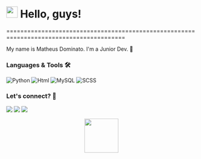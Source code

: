 <h1><img src="https://i.pinimg.com/originals/f1/0d/cc/f10dccfc82f6f3aa7388b2177729bee7.gif" width="30" height="30"/> Hello, guys! </h1>
========================================================================================

My name is Matheus Dominato. I'm a Junior Dev.  👻

### Languages & Tools 🛠  
![Python](https://img.shields.io/badge/-Python-05122A?style=flat&color=blue)&nbsp;![Html](https://img.shields.io/badge/-Html-05122A?style=flat&color=red)&nbsp;![MySQL](https://img.shields.io/badge/-MYSQL-05122A?style=flat&color=red)&nbsp;![SCSS](https://img.shields.io/badge/-SCSS-05122A?style=flat&color=red)&nbsp;


### Let's connect? 🤝 
 
<a href="https://www.youtube.com/@MatheusDominato_"><img src="https://img.shields.io/badge/YouTube-FF0000?style=for-the-badge&logo=youtube&logoColor=white"/></a>
<a href="https://www.instagram.com/mthdominato_fx/"><img src="https://img.shields.io/badge/Instagram-E4405F?style=for-the-badge&logo=instagram&logoColor=white"/></a>
<a href="mailto:dominatomatheus06@gmail.com"><img src="https://img.shields.io/badge/Gmail-D14836?style=for-the-badge&logo=gmail&logoColor=white"/></a>

<p align="center"><img src="https://i.gifer.com/origin/96/96d171e459939d301e2bcaf44d4cbeef_w200.gif" width="90"/></p>  
